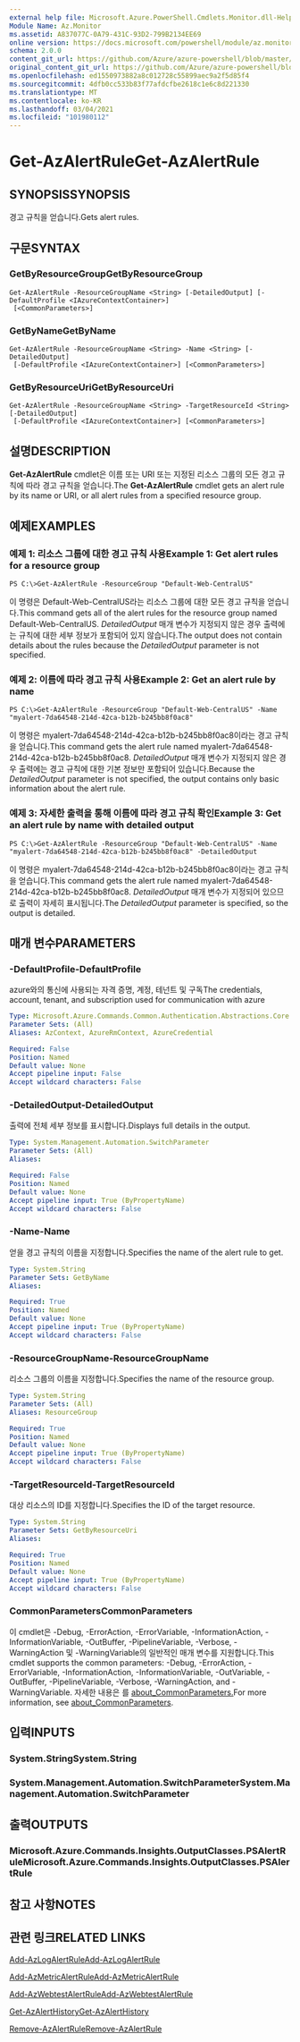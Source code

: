 ```yaml
---
external help file: Microsoft.Azure.PowerShell.Cmdlets.Monitor.dll-Help.xml
Module Name: Az.Monitor
ms.assetid: A837077C-0A79-431C-93D2-799B2134EE69
online version: https://docs.microsoft.com/powershell/module/az.monitor/get-azalertrule
schema: 2.0.0
content_git_url: https://github.com/Azure/azure-powershell/blob/master/src/Monitor/Monitor/help/Get-AzAlertRule.md
original_content_git_url: https://github.com/Azure/azure-powershell/blob/master/src/Monitor/Monitor/help/Get-AzAlertRule.md
ms.openlocfilehash: ed1550973882a8c012728c55899aec9a2f5d85f4
ms.sourcegitcommit: 4dfb0cc533b83f77afdcfbe2618c1e6c8d221330
ms.translationtype: MT
ms.contentlocale: ko-KR
ms.lasthandoff: 03/04/2021
ms.locfileid: "101980112"
---
```

# <span data-ttu-id="dcfed-101">Get-AzAlertRule</span><span class="sxs-lookup"><span data-stu-id="dcfed-101">Get-AzAlertRule</span></span>

## <span data-ttu-id="dcfed-102">SYNOPSIS</span><span class="sxs-lookup"><span data-stu-id="dcfed-102">SYNOPSIS</span></span>
<span data-ttu-id="dcfed-103">경고 규칙을 얻습니다.</span><span class="sxs-lookup"><span data-stu-id="dcfed-103">Gets alert rules.</span></span>

## <span data-ttu-id="dcfed-104">구문</span><span class="sxs-lookup"><span data-stu-id="dcfed-104">SYNTAX</span></span>

### <span data-ttu-id="dcfed-105">GetByResourceGroup</span><span class="sxs-lookup"><span data-stu-id="dcfed-105">GetByResourceGroup</span></span>
```
Get-AzAlertRule -ResourceGroupName <String> [-DetailedOutput] [-DefaultProfile <IAzureContextContainer>]
 [<CommonParameters>]
```

### <span data-ttu-id="dcfed-106">GetByName</span><span class="sxs-lookup"><span data-stu-id="dcfed-106">GetByName</span></span>
```
Get-AzAlertRule -ResourceGroupName <String> -Name <String> [-DetailedOutput]
 [-DefaultProfile <IAzureContextContainer>] [<CommonParameters>]
```

### <span data-ttu-id="dcfed-107">GetByResourceUri</span><span class="sxs-lookup"><span data-stu-id="dcfed-107">GetByResourceUri</span></span>
```
Get-AzAlertRule -ResourceGroupName <String> -TargetResourceId <String> [-DetailedOutput]
 [-DefaultProfile <IAzureContextContainer>] [<CommonParameters>]
```

## <span data-ttu-id="dcfed-108">설명</span><span class="sxs-lookup"><span data-stu-id="dcfed-108">DESCRIPTION</span></span>
<span data-ttu-id="dcfed-109">**Get-AzAlertRule** cmdlet은 이름 또는 URI 또는 지정된 리소스 그룹의 모든 경고 규칙에 따라 경고 규칙을 얻습니다.</span><span class="sxs-lookup"><span data-stu-id="dcfed-109">The **Get-AzAlertRule** cmdlet gets an alert rule by its name or URI, or all alert rules from a specified resource group.</span></span>

## <span data-ttu-id="dcfed-110">예제</span><span class="sxs-lookup"><span data-stu-id="dcfed-110">EXAMPLES</span></span>

### <span data-ttu-id="dcfed-111">예제 1: 리소스 그룹에 대한 경고 규칙 사용</span><span class="sxs-lookup"><span data-stu-id="dcfed-111">Example 1: Get alert rules for a resource group</span></span>
```
PS C:\>Get-AzAlertRule -ResourceGroup "Default-Web-CentralUS"
```

<span data-ttu-id="dcfed-112">이 명령은 Default-Web-CentralUS라는 리소스 그룹에 대한 모든 경고 규칙을 얻습니다.</span><span class="sxs-lookup"><span data-stu-id="dcfed-112">This command gets all of the alert rules for the resource group named Default-Web-CentralUS.</span></span>
<span data-ttu-id="dcfed-113">*DetailedOutput* 매개 변수가 지정되지 않은 경우 출력에는 규칙에 대한 세부 정보가 포함되어 있지 않습니다.</span><span class="sxs-lookup"><span data-stu-id="dcfed-113">The output does not contain details about the rules because the *DetailedOutput* parameter is not specified.</span></span>

### <span data-ttu-id="dcfed-114">예제 2: 이름에 따라 경고 규칙 사용</span><span class="sxs-lookup"><span data-stu-id="dcfed-114">Example 2: Get an alert rule by name</span></span>
```
PS C:\>Get-AzAlertRule -ResourceGroup "Default-Web-CentralUS" -Name "myalert-7da64548-214d-42ca-b12b-b245bb8f0ac8"
```

<span data-ttu-id="dcfed-115">이 명령은 myalert-7da64548-214d-42ca-b12b-b245bb8f0ac8이라는 경고 규칙을 얻습니다.</span><span class="sxs-lookup"><span data-stu-id="dcfed-115">This command gets the alert rule named myalert-7da64548-214d-42ca-b12b-b245bb8f0ac8.</span></span>
<span data-ttu-id="dcfed-116">*DetailedOutput* 매개 변수가 지정되지 않은 경우 출력에는 경고 규칙에 대한 기본 정보만 포함되어 있습니다.</span><span class="sxs-lookup"><span data-stu-id="dcfed-116">Because the *DetailedOutput* parameter is not specified, the output contains only basic information about the alert rule.</span></span>

### <span data-ttu-id="dcfed-117">예제 3: 자세한 출력을 통해 이름에 따라 경고 규칙 확인</span><span class="sxs-lookup"><span data-stu-id="dcfed-117">Example 3: Get an alert rule by name with detailed output</span></span>
```
PS C:\>Get-AzAlertRule -ResourceGroup "Default-Web-CentralUS" -Name "myalert-7da64548-214d-42ca-b12b-b245bb8f0ac8" -DetailedOutput
```

<span data-ttu-id="dcfed-118">이 명령은 myalert-7da64548-214d-42ca-b12b-b245bb8f0ac8이라는 경고 규칙을 얻습니다.</span><span class="sxs-lookup"><span data-stu-id="dcfed-118">This command gets the alert rule named myalert-7da64548-214d-42ca-b12b-b245bb8f0ac8.</span></span>
<span data-ttu-id="dcfed-119">*DetailedOutput* 매개 변수가 지정되어 있으므로 출력이 자세히 표시됩니다.</span><span class="sxs-lookup"><span data-stu-id="dcfed-119">The *DetailedOutput* parameter is specified, so the output is detailed.</span></span>

## <span data-ttu-id="dcfed-120">매개 변수</span><span class="sxs-lookup"><span data-stu-id="dcfed-120">PARAMETERS</span></span>

### <span data-ttu-id="dcfed-121">-DefaultProfile</span><span class="sxs-lookup"><span data-stu-id="dcfed-121">-DefaultProfile</span></span>
<span data-ttu-id="dcfed-122">azure와의 통신에 사용되는 자격 증명, 계정, 테넌트 및 구독</span><span class="sxs-lookup"><span data-stu-id="dcfed-122">The credentials, account, tenant, and subscription used for communication with azure</span></span>

```yaml
Type: Microsoft.Azure.Commands.Common.Authentication.Abstractions.Core.IAzureContextContainer
Parameter Sets: (All)
Aliases: AzContext, AzureRmContext, AzureCredential

Required: False
Position: Named
Default value: None
Accept pipeline input: False
Accept wildcard characters: False
```

### <span data-ttu-id="dcfed-123">-DetailedOutput</span><span class="sxs-lookup"><span data-stu-id="dcfed-123">-DetailedOutput</span></span>
<span data-ttu-id="dcfed-124">출력에 전체 세부 정보를 표시합니다.</span><span class="sxs-lookup"><span data-stu-id="dcfed-124">Displays full details in the output.</span></span>

```yaml
Type: System.Management.Automation.SwitchParameter
Parameter Sets: (All)
Aliases:

Required: False
Position: Named
Default value: None
Accept pipeline input: True (ByPropertyName)
Accept wildcard characters: False
```

### <span data-ttu-id="dcfed-125">-Name</span><span class="sxs-lookup"><span data-stu-id="dcfed-125">-Name</span></span>
<span data-ttu-id="dcfed-126">얻을 경고 규칙의 이름을 지정합니다.</span><span class="sxs-lookup"><span data-stu-id="dcfed-126">Specifies the name of the alert rule to get.</span></span>

```yaml
Type: System.String
Parameter Sets: GetByName
Aliases:

Required: True
Position: Named
Default value: None
Accept pipeline input: True (ByPropertyName)
Accept wildcard characters: False
```

### <span data-ttu-id="dcfed-127">-ResourceGroupName</span><span class="sxs-lookup"><span data-stu-id="dcfed-127">-ResourceGroupName</span></span>
<span data-ttu-id="dcfed-128">리소스 그룹의 이름을 지정합니다.</span><span class="sxs-lookup"><span data-stu-id="dcfed-128">Specifies the name of the resource group.</span></span>

```yaml
Type: System.String
Parameter Sets: (All)
Aliases: ResourceGroup

Required: True
Position: Named
Default value: None
Accept pipeline input: True (ByPropertyName)
Accept wildcard characters: False
```

### <span data-ttu-id="dcfed-129">-TargetResourceId</span><span class="sxs-lookup"><span data-stu-id="dcfed-129">-TargetResourceId</span></span>
<span data-ttu-id="dcfed-130">대상 리소스의 ID를 지정합니다.</span><span class="sxs-lookup"><span data-stu-id="dcfed-130">Specifies the ID of the target resource.</span></span>

```yaml
Type: System.String
Parameter Sets: GetByResourceUri
Aliases:

Required: True
Position: Named
Default value: None
Accept pipeline input: True (ByPropertyName)
Accept wildcard characters: False
```

### <span data-ttu-id="dcfed-131">CommonParameters</span><span class="sxs-lookup"><span data-stu-id="dcfed-131">CommonParameters</span></span>
<span data-ttu-id="dcfed-132">이 cmdlet은 -Debug, -ErrorAction, -ErrorVariable, -InformationAction, -InformationVariable, -OutBuffer, -PipelineVariable, -Verbose, -WarningAction 및 -WarningVariable의 일반적인 매개 변수를 지원합니다.</span><span class="sxs-lookup"><span data-stu-id="dcfed-132">This cmdlet supports the common parameters: -Debug, -ErrorAction, -ErrorVariable, -InformationAction, -InformationVariable, -OutVariable, -OutBuffer, -PipelineVariable, -Verbose, -WarningAction, and -WarningVariable.</span></span> <span data-ttu-id="dcfed-133">자세한 내용은 를 [about_CommonParameters.](http://go.microsoft.com/fwlink/?LinkID=113216)</span><span class="sxs-lookup"><span data-stu-id="dcfed-133">For more information, see [about_CommonParameters](http://go.microsoft.com/fwlink/?LinkID=113216).</span></span>

## <span data-ttu-id="dcfed-134">입력</span><span class="sxs-lookup"><span data-stu-id="dcfed-134">INPUTS</span></span>

### <span data-ttu-id="dcfed-135">System.String</span><span class="sxs-lookup"><span data-stu-id="dcfed-135">System.String</span></span>

### <span data-ttu-id="dcfed-136">System.Management.Automation.SwitchParameter</span><span class="sxs-lookup"><span data-stu-id="dcfed-136">System.Management.Automation.SwitchParameter</span></span>

## <span data-ttu-id="dcfed-137">출력</span><span class="sxs-lookup"><span data-stu-id="dcfed-137">OUTPUTS</span></span>

### <span data-ttu-id="dcfed-138">Microsoft.Azure.Commands.Insights.OutputClasses.PSAlertRule</span><span class="sxs-lookup"><span data-stu-id="dcfed-138">Microsoft.Azure.Commands.Insights.OutputClasses.PSAlertRule</span></span>

## <span data-ttu-id="dcfed-139">참고 사항</span><span class="sxs-lookup"><span data-stu-id="dcfed-139">NOTES</span></span>

## <span data-ttu-id="dcfed-140">관련 링크</span><span class="sxs-lookup"><span data-stu-id="dcfed-140">RELATED LINKS</span></span>

[<span data-ttu-id="dcfed-141">Add-AzLogAlertRule</span><span class="sxs-lookup"><span data-stu-id="dcfed-141">Add-AzLogAlertRule</span></span>](./Add-AzLogAlertRule.md)

[<span data-ttu-id="dcfed-142">Add-AzMetricAlertRule</span><span class="sxs-lookup"><span data-stu-id="dcfed-142">Add-AzMetricAlertRule</span></span>](./Add-AzMetricAlertRule.md)

[<span data-ttu-id="dcfed-143">Add-AzWebtestAlertRule</span><span class="sxs-lookup"><span data-stu-id="dcfed-143">Add-AzWebtestAlertRule</span></span>](./Add-AzWebtestAlertRule.md)

[<span data-ttu-id="dcfed-144">Get-AzAlertHistory</span><span class="sxs-lookup"><span data-stu-id="dcfed-144">Get-AzAlertHistory</span></span>](./Get-AzAlertHistory.md)

[<span data-ttu-id="dcfed-145">Remove-AzAlertRule</span><span class="sxs-lookup"><span data-stu-id="dcfed-145">Remove-AzAlertRule</span></span>](./Remove-AzAlertRule.md)


